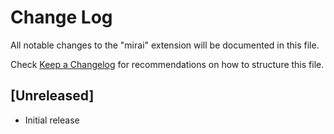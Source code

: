 # Change Log

All notable changes to the "mirai" extension will be documented in this file.

Check [Keep a Changelog](http://keepachangelog.com/) for recommendations on how to structure this file.

## [Unreleased]

- Initial release
